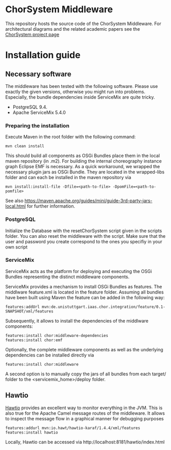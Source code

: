 # ChorSystem Middleware
This repository hosts the source code of the ChorSystem Middleware.
For architectural diagrams and the related academic papers see the [ChorSystem project page](http://www.iaas.uni-stuttgart.de/chorsystem/)

# Installation guide


## Necessary software

The middleware has been tested with the following software. Please use exactly the given versions, otherwise you might run into problems. Especially, the
bundle dependencies inside ServiceMix are quite tricky.

* PostgreSQL 9.4.
* Apache ServiceMix 5.4.0

### Preparing the installation
Execute Maven in the root folder with the following command:


    mvn clean install

This should build all components as OSGi Bundles place them in the local maven repository (in .m2).
For building the internal choreography instance graph Eclipse EMF is necessary. As a quick workaround, we wrapped the necessary plugin jars
as OSGi Bundle. They are located in the wrapped-libs folder and can each be installed in the maven repository via 


    mvn install:install-file -Dfile=<path-to-file> -DpomFile=<path-to-pomfile>


See also  https://maven.apache.org/guides/mini/guide-3rd-party-jars-local.html for further information.


### PostgreSQL

Initialize the Database with the resetChorSystem script given in the scripts folder.
You can also reset the middleware with the script.
Make sure that the user and password you create correspond to the ones you specifiy in your own script

### ServiceMix

ServiceMix acts as the platform for deploying and executing the OSGi Bundles representing the distinct middleware components.

ServiceMix provides a mechanism to install OSGi Bundles as features. 
The middlware feature.xml is located in the feature folder.
Assuming all bundles have been built using Maven the feature can be added in the following way:


    features:addUrl mvn:de.unistuttgart.iaas.chor.integration/feature/0.1-SNAPSHOT/xml/features


Subsequently, it allows to install the dependencies of the middlware components:

    features:install chor:middleware-dependencies
    features:install chor:emf

Optionally, the complete middleware components as well as the underlying dependencies can be installed directly via 


    features:install chor:middleware

A second option is to manually copy the jars of all bundles from each target/ folder to the <servicemix_home>/deploy folder.

## Hawtio
[Hawtio](http://hawt.io/) provides an excellent way to monitor everything in the JVM.
This is also true for the Apache Camel message routes of the middleware. It allows to inspect the message flow in a graphical manner for debugging purposes


    features:addurl mvn:io.hawt/hawtio-karaf/1.4.4/xml/features
    features:install hawtio 


Locally, Hawtio can be accessed via http://localhost:8181/hawtio/index.html 
